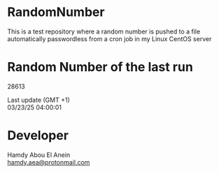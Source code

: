 # RandomNumber    
This is a test repository where a random number is pushed to a file automatically passwordless from a cron job in my Linux CentOS server    
# Random Number of the last run   
28613
      
Last update (GMT +1)    
03/23/25 04:00:01
# Developer    
Hamdy Abou El Anein   
hamdy.aea@protonmail.com
